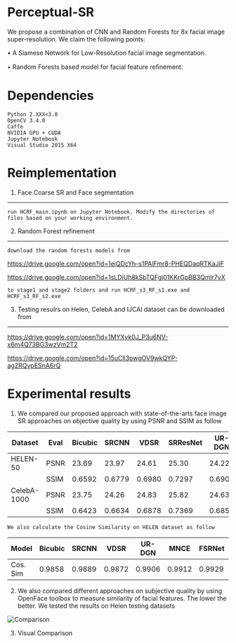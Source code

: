 # Perceptual-SR
We propose a combination of CNN and Random Forests for 8x facial image super-resolution. We claim the following points:

• A Siamese Network for Low-Resolution facial image segmentation. 

• Random Forests based model for facial feature reﬁnement.

# Dependencies
    Python 2.XXX<3.0
    OpenCV 3.4.0
    Caffe 
    NVIDIA GPU + CUDA
    Jupyter Notebook
    Visual Studio 2015 X64

# Reimplementation
1. Face Coarse SR and Face segmentation
---------------------------------------
    run HCRF_main.ipynb on Jupyter Notebook. Modify the directories of files based on your working environment.

2. Random Forest refinement
---------------------------
    download the random forests models from 
    
  https://drive.google.com/open?id=1eiQDcYh-s1PAlFmr8-PHEQDaqRTKaJiF 

  https://drive.google.com/open?id=1sLDjUh8kSbTQFgj01KKrGpBB3Qmlr7yX

    to stage1 and stage2 folders and run HCRF_s3_RF_s1.exe and HCRF_s3_RF_s2.exe

3. Testing resulrs on Helen, CelebA and IJCAI dataset can be downloaded from 
----------------------------------------------------------------------------
  https://drive.google.com/open?id=1MYXyk0J_P3u6NV-x6m4Q73BG3wzVm2T2
  
  https://drive.google.com/open?id=15uCll3pwgOV9wkQYP-ag2RQypESnA6rQ
  
# Experimental results
1. We compared our proposed approach with state-of-the-arts face image SR approaches on objective quality by using PSNR and SSIM as follow

| Dataset  | Eval  | Bicubic  | SRCNN  | VDSR  | SRResNet  | UR-DGN  | FSRNet  | Proposed  |
| ------------ | ------------ | ------------ | ------------ | ------------ | ------------ | ------------ | ------------ | ------------ |
| HELEN-50  | PSNR  | 23.69 |  23.97 | 24.61  | 25.30  | 24.22  | 26.21  | 27.08  |
|   | SSIM  | 0.6592  | 0.6779  | 0.6980  | 0.7297  | 0.6909  | 0.7720  | 0.8139  |
| CelebA-1000  | PSNR  | 23.75  | 24.26  | 24.83  | 25.82  | 24.63  | 26.60  | 26.81  |
|   | SSIM  | 0.6423  | 0.6634  | 0.6878  | 0.7369  | 0.6851  | 0.7628  | 0.7731  |

    We also calculate the Cosine Similarity on HELEN dataset as follow
   
| Model  | Bicubic  | SRCNN  | VDSR  | UR-DGN  | MNCE  | FSRNet  | Proposed  |
| ------------ | ------------ | ------------ | ------------ | ------------ | ------------ | ------------ | ------------ |
| Cos. Sim  | 0.9858  | 0.9889  | 0.9872  | 0.9906  | 0.9912  | 0.9929  | 0.9931  |

2. We also compared different approaches on subjective quality by using OpenFace toolbox to measure similarity of facial features. The lower the better. We tested the results on Helen testing datasets

![Comparison](https://github.com/Holmes-Alan/Face-SR/blob/master/results/Simi_Compare.png)

3. Visual Comparison

